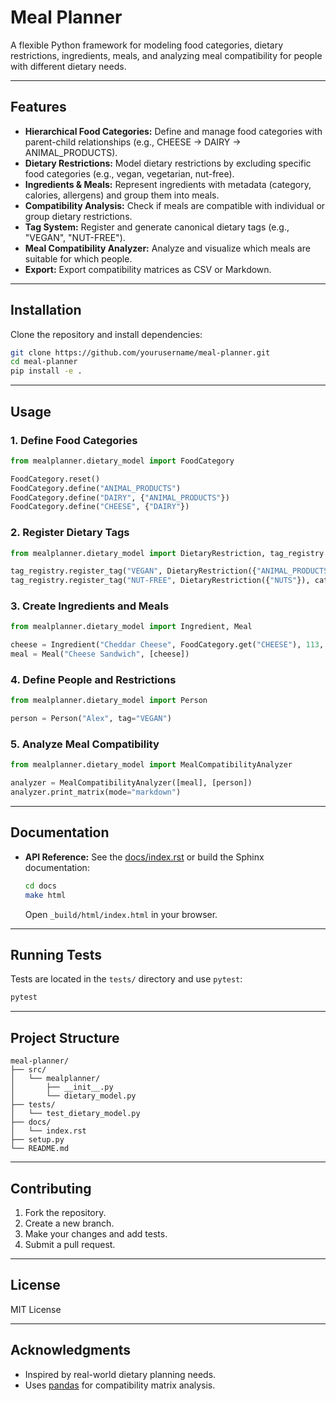 # Meal Planner

A flexible Python framework for modeling food categories, dietary restrictions, ingredients, meals, and analyzing meal compatibility for people with different dietary needs.

---

## Features

- **Hierarchical Food Categories:** Define and manage food categories with parent-child relationships (e.g., CHEESE → DAIRY → ANIMAL_PRODUCTS).
- **Dietary Restrictions:** Model dietary restrictions by excluding specific food categories (e.g., vegan, vegetarian, nut-free).
- **Ingredients & Meals:** Represent ingredients with metadata (category, calories, allergens) and group them into meals.
- **Compatibility Analysis:** Check if meals are compatible with individual or group dietary restrictions.
- **Tag System:** Register and generate canonical dietary tags (e.g., "VEGAN", "NUT-FREE").
- **Meal Compatibility Analyzer:** Analyze and visualize which meals are suitable for which people.
- **Export:** Export compatibility matrices as CSV or Markdown.

---

## Installation

Clone the repository and install dependencies:

```bash
git clone https://github.com/yourusername/meal-planner.git
cd meal-planner
pip install -e .
```

---

## Usage

### 1. Define Food Categories

```python
from mealplanner.dietary_model import FoodCategory

FoodCategory.reset()
FoodCategory.define("ANIMAL_PRODUCTS")
FoodCategory.define("DAIRY", {"ANIMAL_PRODUCTS"})
FoodCategory.define("CHEESE", {"DAIRY"})
```

### 2. Register Dietary Tags

```python
from mealplanner.dietary_model import DietaryRestriction, tag_registry

tag_registry.register_tag("VEGAN", DietaryRestriction({"ANIMAL_PRODUCTS"}), category="ethical")
tag_registry.register_tag("NUT-FREE", DietaryRestriction({"NUTS"}), category="allergen")
```

### 3. Create Ingredients and Meals

```python
from mealplanner.dietary_model import Ingredient, Meal

cheese = Ingredient("Cheddar Cheese", FoodCategory.get("CHEESE"), 113, {"milk"})
meal = Meal("Cheese Sandwich", [cheese])
```

### 4. Define People and Restrictions

```python
from mealplanner.dietary_model import Person

person = Person("Alex", tag="VEGAN")
```

### 5. Analyze Meal Compatibility

```python
from mealplanner.dietary_model import MealCompatibilityAnalyzer

analyzer = MealCompatibilityAnalyzer([meal], [person])
analyzer.print_matrix(mode="markdown")
```

---

## Documentation

- **API Reference:** See the [docs/index.rst](docs/index.rst) or build the Sphinx documentation:
  ```bash
  cd docs
  make html
  ```
  Open `_build/html/index.html` in your browser.

---

## Running Tests

Tests are located in the `tests/` directory and use `pytest`:

```bash
pytest
```

---

## Project Structure

```
meal-planner/
├── src/
│   └── mealplanner/
│       ├── __init__.py
│       └── dietary_model.py
├── tests/
│   └── test_dietary_model.py
├── docs/
│   └── index.rst
├── setup.py
└── README.md
```

---

## Contributing

1. Fork the repository.
2. Create a new branch.
3. Make your changes and add tests.
4. Submit a pull request.

---

## License

MIT License

---

## Acknowledgments

- Inspired by real-world dietary planning needs.
- Uses [pandas](https://pandas.pydata.org/) for compatibility matrix analysis.